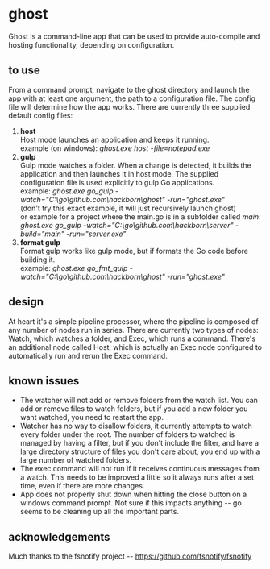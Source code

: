 # ghost

Ghost is a command-line app that can be used to provide auto-compile and hosting functionality, depending on configuration.

## to use

From a command prompt, navigate to the ghost directory and launch the app with at least one argument, the path to a configuration file. The config file will determine how the app works. There are currently three supplied default config files:

1. **host**<br>
Host mode launches an application and keeps it running.<br>
example (on windows): *ghost.exe host -file=notepad.exe*<br>
2. **gulp**<br>
Gulp mode watches a folder. When a change is detected, it builds the application and then launches it in host mode. The supplied configuration file is used explicitly to gulp Go applications.<br>
example: *ghost.exe go_gulp -watch="C:\go\github.com\hackborn\ghost" -run="ghost.exe"*<br>
(don't try this exact example, it will just recursively launch ghost)<br>
or example for a project where the main.go is in a subfolder called *main*:<br>
*ghost.exe go_gulp -watch="C:\go\github.com\hackborn\server" -build="main" -run="server.exe"*<br>
3. **format gulp**<br>
Format gulp works like gulp mode, but if formats the Go code before building it.<br>
example: *ghost.exe go_fmt_gulp -watch="C:\go\github.com\hackborn\ghost" -run="ghost.exe"*<br>

## design

At heart it's a simple pipeline processor, where the pipeline is composed of any number of nodes run in series. There are currently two types of nodes: Watch, which watches a folder, and Exec, which runs a command. There's an additional node called Host, which is actually an Exec node configured to automatically run and rerun the Exec command.

## known issues

* The watcher will not add or remove folders from the watch list. You can add or remove files to watch folders, but if you add a new folder you want watched, you need to restart the app.
* Watcher has no way to disallow folders, it currently attempts to watch every folder under the root. The number of folders to watched is managed by having a filter, but if you don't include the filter, and have a large directory structure of files you don't care about, you end up with a large number of watched folders.
* The exec command will not run if it receives continuous messages from a watch. This needs to be improved a little so it always runs after a set time, even if there are more changes.
* App does not properly shut down when hitting the close button on a windows command prompt. Not sure if this impacts anything -- go seems to be cleaning up all the important parts.

## acknowledgements
Much thanks to the fsnotify project -- https://github.com/fsnotify/fsnotify
